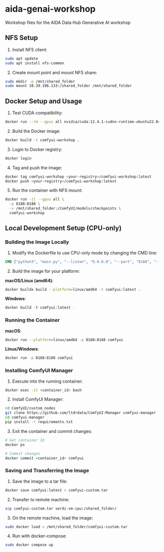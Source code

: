 # aida-genai-workshop
Workshop files for the AIDA Data Hub Generative AI workshop

## NFS Setup
1. Install NFS client:
```bash
sudo apt update
sudo apt install nfs-common
```

2. Create mount point and mount NFS share:
```bash
sudo mkdir -p /mnt/shared_folder
sudo mount 10.39.196.133:/shared_folder /mnt/shared_folder
```

## Docker Setup and Usage

1. Test CUDA compatibility:
```bash
docker run --rm --gpus all nvidia/cuda:12.4.1-cudnn-runtime-ubuntu22.04 nvidia-smi
```

2. Build the Docker image:
```bash
docker build -t comfyui-workshop .
```

3. Login to Docker registry:
```bash
docker login
```

4. Tag and push the image:
```bash
docker tag comfyui-workshop <your-registry>/comfyui-workshop:latest
docker push <your-registry>/comfyui-workshop:latest
```

5. Run the container with NFS mount:
```bash
docker run -it --gpus all \
  -p 8188:8188 \
  -v /mnt/shared_folder:/ComfyUI/models/checkpoints \
  comfyui-workshop
```

## Local Development Setup (CPU-only)

### Building the Image Locally

1. Modify the Dockerfile to use CPU-only mode by changing the CMD line:
```dockerfile
CMD ["python3", "main.py", "--listen", "0.0.0.0", "--port", "8188", "--cpu"]
```

2. Build the image for your platform:

**macOS/Linux (amd64)**:
```bash
docker buildx build --platform=linux/amd64 -t comfyui:latest .
```

**Windows**:
```powershell
docker build -t comfyui:latest .
```

### Running the Container

**macOS**:
```bash
docker run --platform=linux/amd64 -p 8188:8188 comfyui
```

**Linux/Windows**:
```bash
docker run -p 8188:8188 comfyui
```

### Installing ComfyUI Manager

1. Execute into the running container:
```bash
docker exec -it <container_id> bash
```

2. Install ComfyUI Manager:
```bash
cd ComfyUI/custom_nodes
git clone https://github.com/ltdrdata/ComfyUI-Manager comfyui-manager
cd comfyui-manager
pip install -r requirements.txt
```

3. Exit the container and commit changes:
```bash
# Get container ID
docker ps

# Commit changes
docker commit <container_id> comfyui
```

### Saving and Transferring the Image

1. Save the image to a tar file:
```bash
docker save comfyui:latest > comfyui-custom.tar
```

2. Transfer to remote machine:
```bash
scp comfyui-custom.tar verdi-vm-cpu:/shared_folder/
```

3. On the remote machine, load the image:
```bash
sudo docker load < /mnt/shared_folder/comfyui-custom.tar
```

4. Run with docker-compose:
```bash
sudo docker compose up
```
